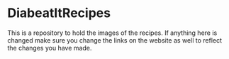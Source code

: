 # DiabeatItRecipes

This is a repository to hold the images of the recipes. If anything here is changed make sure you change the links on the website as well to reflect the changes you have made. 
